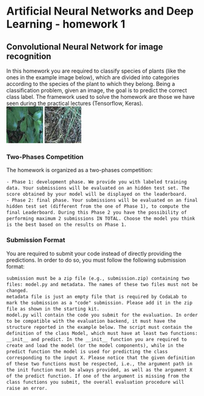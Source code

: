 # Artificial Neural Networks and Deep Learning - homework 1
## Convolutional Neural Network for image recognition  
In this homework you are required to classify species of plants (like the ones in the example image below), which are divided into categories according to the species of the plant to which they belong. Being a classification problem, given an image, the goal is to predict the correct class label.
The framework used to solve the homework are those we have seen during the practical lectures (Tensorflow, Keras).  
![Species 1](https://github.com/MatteoPalazzoli/anndl-HW1/blob/main/00012.jpg)
![Species 5](https://github.com/MatteoPalazzoli/anndl-HW1/blob/main/00064.jpg)
### Two-Phases Competition
The homework is organized as a two-phases competition:

    - Phase 1: development phase. We provide you with labeled training data. Your submissions will be evaluated on an hidden test set. The score obtained by your model will be displayed on the leaderboard.  
    - Phase 2: final phase. Your submissions will be evaluated on an final hidden test set (different from the one of Phase 1), to compute the final Leaderboard. During this Phase 2 you have the possibility of performing maximum 2 submissions IN TOTAL. Choose the model you think is the best based on the results on Phase 1.  

### Submission Format

You are required to submit your code instead of directly providing the predictions. In order to do so, you must follow the following submission format:

    submission must be a zip file (e.g., submission.zip) containing two files: model.py and metadata. The names of these two files must not be changed. 
    metadata file is just an empty file that is required by CodaLab to mark the submission as a "code" submission. Please add it in the zip file as shown in the starting kit.
    model.py will contain the code you submit for the evaluation. In order to be compatible with the evaluation backend, it must have the structure reported in the example below. The script must contain the definition of the class Model, which must have at least two functions: __init__ and predict. In the __init__ function you are required to create and load the model (or the model components), while in the predict function the model is used for predicting the class corresponding to the input X. Please notice that the given definition of these two functions must be respected, i.e., the argument path in the init function must be always provided, as well as the argument X of the predict function. If one of the argument is missing from the class functions you submit, the overall evaluation procedure will raise an error. 
